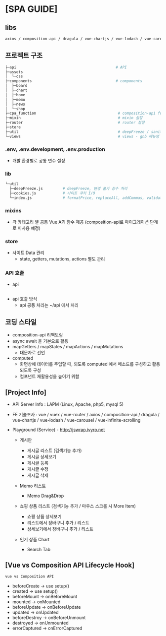 # [SPA GUIDE]

## libs
```bash
axios / composition-api / dragula / vue-chartjs / vue-lodash / vue-carousel / vue-infinite-scrolling
```
## 프로젝트 구조
```bash
├─api                                             # API
├─assets
│  └─css
├─components                                      # components
│  ├─board
│  ├─chart
│  ├─home
│  ├─memo
│  ├─news
│  └─shop
├─cpa_function                                     # composition-api functions
├─mixin                                            # mixin 설정
├─router                                           # router 설정
├─store
├─util                                             # deepFreeze / sanitize 구성
└─views                                            # views - gnb 메뉴명 기준 구성
```

### .env, .env.development, .env.production
- 개발 환경별로 공통 변수 설정

### lib
```bash
└─util
  ├─deepFreeze.js         # deepFreeze, 변경 불가 상수 처리
  ├─cookies.js            # 사이트 쿠키 I/O
  └─index.js              # formatPrice, replaceAll, addCommas, validateEmail
```

### mixins
- 각 카테고리 별 공통 Vue API 함수 제공
  (composition-api로 마이그레이션 단계로 미사용 예정)


### store
- 사이트 Data 관리
  - state, getters, mutations, actions 별도 관리

### API 호출
- api
  ```javascript
  ```
- api 호출 방식
  - api 공통 처리는 ~/api 에서 처리


## 코딩 스타일
- composition-api 리팩토링
- async await 을 기본으로 활용
- mapGetters / mapStates / mapActions / mapMutations
  - 대문자로 선언
- computed
  - 화면상에 데이터를 주입할 때, 되도록 computed 에서 메소드를 구성하고 활용되도록 구성
  - 컴포넌트 재활용성을 높이기 위함



## [Project Info]

- API Server Info : LAPM (Linux, Apache, php5, mysql 5)
- FE 기술조사 : vue / vuex / vue-router / axios / composition-api / dragula / vue-chartjs / vue-lodash / vue-carousel / vue-infinite-scrolling
- Playground (Service) - http://jswrap.ivyro.net

  - 게시판
    - 게시글 리스트 (검색기능 추가)
    - 게시글 상세보기
    - 게시글 등록
    - 게시글 수정
    - 게시글 삭제

  - Memo 리스트
    - Memo Drag&Drop

  - 쇼핑 상품 리스트 (검색기능 추가 / 마우스 스크롤 시 More Item)
    - 쇼핑 상품 상세보기
    - 리스트에서 장바구니 추가 / 리스트
    - 상세보기에서 장바구니 추가 / 리스트

  - 인기 상품 Chart
    - Search Tab


## [Vue vs Composition API Lifecycle Hook]
```bash
vue vs Composition API
```
- beforeCreate -> use setup()
- created -> use setup()
- beforeMount -> onBeforeMount
- mounted -> onMounted
- beforeUpdate -> onBeforeUpdate
- updated -> onUpdated
- beforeDestroy -> onBeforeUnmount
- destroyed -> onUnmounted
- errorCaptured -> onErrorCaptured
